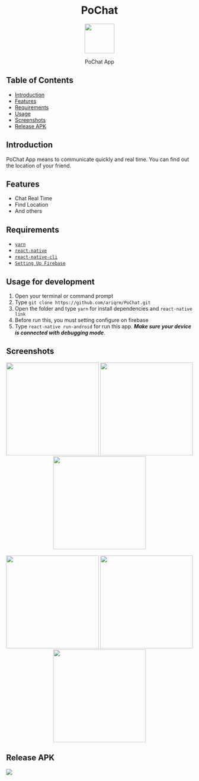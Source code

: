 <h1 align='center'>PoChat</h1>

<p align='center'>
  <a href='https://github.com/ariqrm/PoChat'>
  <img width=80 src='https://res.cloudinary.com/dmdlthft0/image/upload/w_1000,ar_1:1,c_fill,g_auto,e_art:hokusai/v1569244674/ic_launcher_round_y9b60f.png' />
  </a>
</p>
<p align='center'>PoChat App</p>

## Table of Contents

- [Introduction](#introduction)
- [Features](#features)
- [Requirements](#requirements)
- [Usage](#usage-for-development)
- [Screenshots](#screenshots)
- [Release APK](#release-apk)

## Introduction
PoChat App means to communicate quickly and real time. You can find out the location of your friend.

## Features
* Chat Real Time
* Find Location
* And others

## Requirements
* [`yarn`](https://yarnpkg.com/en/docs/install)
* [`react-native`](https://facebook.github.io/react-native/docs/getting-started)
* [`react-native-cli`](https://facebook.github.io/react-native/docs/getting-started)
* [`Setting Up Firebase`](https://firebase.google.com/)

## Usage for development
1. Open your terminal or command prompt
2. Type `git clone https://github.com/ariqrm/PoChat.git`
3. Open the folder and type `yarn` for install dependencies and `react-native link`
4. Before run this, you must setting configure on firebase 
5. Type `react-native run-android` for run this app. ***Make sure your device is connected with debugging mode***.

## Screenshots
<div align="center">
    <img width="250" src="https://res.cloudinary.com/dmdlthft0/image/upload/v1569245919/Screenshot_2019-09-23-20-29-28-997_com.pochat_tcxdxq.png">    
    <img width="250" src="https://res.cloudinary.com/dmdlthft0/image/upload/v1569245917/Screenshot_2019-09-23-20-29-34-251_com.pochat_vsvaqz.png">
    <img width="250" src="https://res.cloudinary.com/dmdlthft0/image/upload/v1569245925/Screenshot_2019-09-23-20-34-37-671_com.pochat_wx32m2.png">
  </div>
  <br/>
  <div align="center">
    <img width="250" src="https://res.cloudinary.com/dmdlthft0/image/upload/v1569245914/Screenshot_2019-09-23-20-34-46-837_com.pochat_vcvdjr.png">
  <img width="250" src="https://res.cloudinary.com/dmdlthft0/image/upload/v1569245932/Screenshot_2019-09-23-20-36-00-683_com.pochat_wlpec0.png">
    <img width="250" src="https://res.cloudinary.com/dmdlthft0/image/upload/v1569245937/Screenshot_2019-09-23-20-35-08-192_com.pochat_pdyvuq.png">
</div>

## Release APK
<a href="#">
  <img src="https://img.shields.io/badge/Download%20on%20the-drive-green.svg?style=popout&logo="/>
</a>
